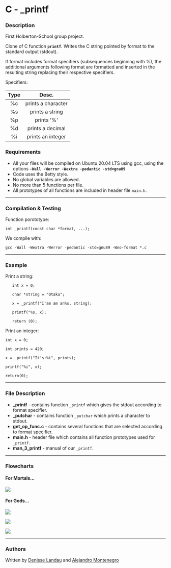 # C - \_printf

### Description

First Holberton-School group project.

Clone of C function **``printf``**. Writes the C string pointed by format to the standard output (stdout).

If format includes format specifiers (subsequences beginning with %), the additional arguments following format are formatted and inserted in the resulting string replacing their respective specifiers.

Specifiers:

| Type | Desc. |
| :---: |:-:|
|  %c | prints a character |
|  %s | prints a string |
|  %p | prints '%' |
|  %d | prints a decimal |
|  %i | prints an integer |

### Requirements

- All your files will be compiled on Ubuntu 20.04 LTS using gcc, using the options **``-Wall -Werror -Wextra -pedantic -std=gnu89``**
- Code uses the Betty style.
- No global variables are allowed.
- No more than 5 functions per file.
- All prototypes of all functions are included in header file ``main.h``.

---
### Compilation & Testing

Function porototype:

    int _printf(const char *format, ...);

We compile with: 

    gcc -Wall -Wextra -Werror -pedantic -std=gnu89 -Wno-format *.c

---
### Example

Print a string:

       int x = 0;

       char *string = "Otaku";

       x = _printf("I'am am an%s, string);

       printf("%s, x);

       return (0);

Print an integer:

	int x = 0;

	int prints = 420;

	x = _printf("It's:%i", prints);

	printf("%i", x);

	return(0);
---
### File Description

- **\_printf**  - contains function ``_printf`` which gives the stdout according to format specifier.
- **\_putchar** - contains function ``_putchar`` which prints a character to stdout.
- **get_op_func.c** - contains several functions that are selected according to format specifier.
- **main.h** -  header file which contains all function prototypes used for ``_printf``.
- **man_3_printf** - manual of our ``_printf``.

---
### Flowcharts

#### For Mortals...

![](https://i.imgur.com/zS9WNwY.png)

#### For Gods...

![](https://i.imgur.com/nXjRQfQ.png)

![](https://i.imgur.com/WOejQLl.png)

![](https://i.imgur.com/oM60hGt.png)

---
### Authors

Written by [Denisse Landau](https://www.linkedin.com/in/denisse-l-5844a5140/ "Denisse Landau") and [Alejandro Montenegro](www.linkedin.com/in/alejandro-montenegro-505233184 "Alejandro Montenegro")
